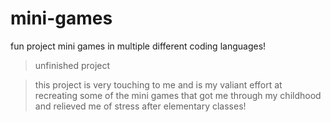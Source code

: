# mini-games
fun project mini games in multiple different coding languages!

> unfinished project 

> this project is very touching to me and is my valiant effort at recreating some of the mini games that got me through my childhood and relieved me of stress after elementary classes! 
